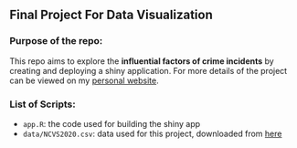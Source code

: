 ## Final Project For Data Visualization

### Purpose of the repo:

This repo aims to explore the **influential factors of crime incidents** by creating and deploying a shiny application. For more details of the project can be viewed on my [personal website](https://donghao-wu.github.io/projects/datavis1/).

### List of Scripts:
- `app.R`: the code used for building the shiny app
- `data/NCVS2020.csv`: data used for this project, downloaded from [here](https://www.icpsr.umich.edu/web/NACJD/series/95)
